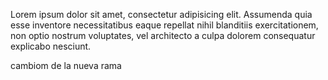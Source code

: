 Lorem ipsum dolor sit amet, consectetur adipisicing elit. Assumenda quia esse inventore necessitatibus eaque repellat nihil blanditiis exercitationem, non optio nostrum voluptates, vel architecto a culpa dolorem consequatur explicabo nesciunt.

cambiom de la nueva rama